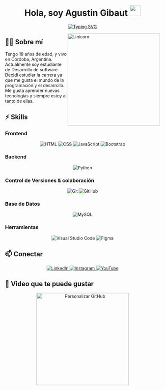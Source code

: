 <h1 align="center"><b>Hola, soy Agustin Gibaut </b><img src="https://media.giphy.com/media/hvRJCLFzcasrR4ia7z/giphy.gif" width="35"></h1>
<p align="center">
  <a href="https://github.com/AgustinDev1">
    <img src="https://readme-typing-svg.herokuapp.com?color=%2336BCF7&center=true&vCenter=true&width=500&lines=Desarrollador+de+software;cordoba+Argentina" alt="Typing SVG" />
  </a>
</p>

<img align="right" width=300px alt="Unicorn" src="https://experienciajoven.com/wp-content/uploads/2023/01/programacion_gamer_001.gif" />

## 👨‍💻 Sobre mí

Tengo 19 años de edad, y vivo en Córdoba, Argentina. Actualmente soy estudiante de Desarrollo de software. Decidí estudiar la carrera ya que me gusta el mundo de la programación y el desarrollo. Me gusta aprender nuevas tecnologías y siempre estoy al tanto de ellas.

## ⚡ Skills

### Frontend

<p align="center">
  <img src="https://img.shields.io/badge/-HTML-E34F26?style=flat-square&logo=html5&logoColor=white" alt="HTML" />
  <img src="https://img.shields.io/badge/-CSS-1572B6?style=flat-square&logo=css3&logoColor=white" alt="CSS" />
  <img src="https://img.shields.io/badge/-JavaScript-F7DF1E?style=flat-square&logo=javascript&logoColor=black" alt="JavaScript" />
  <img src="https://img.shields.io/badge/-Bootstrap-563D7C?style=flat-square&logo=bootstrap&logoColor=white" alt="Bootstrap" />
</p>

### Backend

<p align="center">
  <img src="https://img.shields.io/badge/-Python-3776AB?style=flat-square&logo=python&logoColor=white" alt="Python" />
</p>

### Control de Versiones & colaboración

<p align="center">
  <img src="https://img.shields.io/badge/-Git-F05032?style=flat-square&logo=git&logoColor=white" alt="Git" />
  <img src="https://img.shields.io/badge/-GitHub-181717?style=flat-square&logo=github&logoColor=white" alt="GitHub" />
</p>

### Base de Datos

<p align="center">
  <img src="https://img.shields.io/badge/-MySQL-4479A1?style=flat-square&logo=mysql&logoColor=white" alt="MySQL" />
</p>

### Herramientas

<p align="center">
  <img src="https://img.shields.io/badge/-Visual%20Studio%20Code-007ACC?style=flat-square&logo=visual-studio-code&logoColor=white" alt="Visual Studio Code" />
  <img src="https://img.shields.io/badge/-Figma-F24E1E?style=flat-square&logo=figma&logoColor=white" alt="Figma" />
</p>

## 📫 Conectar

<p align="center">
  <a href="https://www.linkedin.com/in/agustin-gibaut-61baa5327/">
    <img src="https://img.shields.io/badge/-LinkedIn-0A66C2?style=flat-square&logo=linkedin&logoColor=white" alt="LinkedIn" />
  </a>
  <a href="https://www.instagram.com/tu_usuario_de_instagram">
    <img src="https://img.shields.io/badge/-Instagram-E4405F?style=flat-square&logo=instagram&logoColor=white" alt="Instagram" />
  </a>
  <a href="https://www.youtube.com/tu_usuario_de_youtube">
    <img src="https://img.shields.io/badge/-YouTube-FF0000?style=flat-square&logo=youtube&logoColor=white" alt="YouTube" />
  </a>
</p>

## 🎥 Video que te puede gustar

<p align="center">
  <a href="https://www.youtube.com/watch?v=tu_video_id">
    <img src="https://img.youtube.com/vi/tu_video_id/0.jpg" alt="Personalizar GitHub" width="300">
  </a>
</p>
